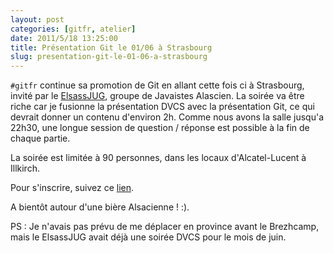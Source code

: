 ```yaml
---
layout: post
categories: [gitfr, atelier]
date: 2011/5/18 13:25:00
title: Présentation Git le 01/06 à Strasbourg
slug: presentation-git-le-01-06-a-strasbourg
---
```


`#gitfr` continue sa promotion de Git en allant cette fois ci à Strasbourg, invité par le [ElsassJUG](http://www.elsassjug.org), groupe de Javaistes Alascien. La soirée va être riche car je fusionne la présentation DVCS avec la présentation Git, ce qui devrait donner un contenu d'environ 2h. Comme nous avons la salle jusqu'a 22h30, une longue session de question / réponse est possible à la fin de chaque partie.

La soirée est limitée à 90 personnes, dans les locaux d'Alcatel-Lucent à Illkirch.

Pour s'inscrire, suivez ce [lien](http://jugevents.org/jugevents/event/38343).

A bientôt autour d'une bière Alsacienne ! :).

PS : Je n'avais pas prévu de me déplacer en province avant le Brezhcamp, mais le ElsassJUG avait déjà une soirée DVCS pour le mois de juin.


